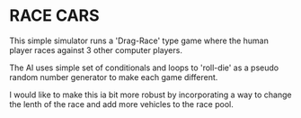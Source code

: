 # RACE CARS

This simple simulator runs a 'Drag-Race' type game where the human player races against 3 other computer players.

The AI uses simple set of conditionals and loops to 'roll-die' as a pseudo random number generator to make each game different.

I would like to make this ia bit more robust by incorporating a way to change the lenth of the race and add more vehicles to the race pool.